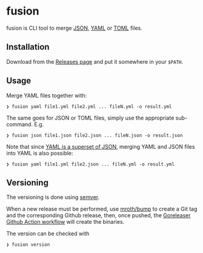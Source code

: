 # fusion

fusion is CLI tool to merge [JSON](https://www.json.org/json-en.html), [YAML](https://yaml.org/) or [TOML](https://toml.io/en/) files.

## Installation

Download from the [Releases page](https://github.com/edgelaboratories/fusion/releases) and put it somewhere in your `$PATH`.

## Usage

Merge YAML files together with:

```shell
❯ fusion yaml file1.yml file2.yml ... fileN.yml -o result.yml
```

The same goes for JSON or TOML files, simply use the appropriate sub-command. E.g.

```shell
❯ fusion json file1.json file2.json ... fileN.json -o result.json
```

Note that since [YAML is a superset of JSON](https://yaml.org/spec/1.2/spec.html#id2759572), merging YAML and JSON files into YAML is also possible:

```shell
❯ fusion yaml file1.yml file2.json ... fileN.yml -o result.yml
```

## Versioning

The versioning is done using [semver](https://semver.org/).

When a new release must be performed, use [mroth/bump](https://github.com/mroth/bump) to create a Git tag and the corresponding Github release,
then, once pushed, the [Goreleaser Github Action workflow](.github/workflows/release.yml) will create the binaries.

The version can be checked with

```shell
❯ fusion version
```
